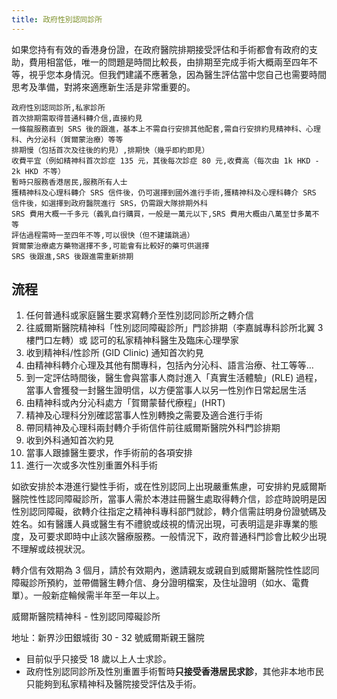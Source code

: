 ```yaml
---
title: 政府性別認同診所
---
```


如果您持有有效的香港身份證，在政府醫院排期接受評估和手術都會有政府的支助，費用相當低，唯一的問題是時間比較長，由排期至完成手術大概兩至四年不等，視乎您本身情況。但我們建議不應著急，因為醫生評估當中您自己也需要時間思考及準備，對將來適應新生活是非常重要的。

```csv
政府性別認同診所,私家診所
首次排期需取得普通科轉介信,直接約見
一條龍服務直到 SRS 後的跟進，基本上不需自行安排其他配套,需自行安排約見精神科、心理科、內分泌科（賀爾蒙治療）等等
排期慢（包括首次及往後的約見）,排期快（幾乎即約即見）
收費平宜（例如精神科首次診症 135 元，其後每次診症 80 元,收費高（每次由 1k HKD - 2k HKD 不等）
暫時只服務香港居民,服務所有人士
獲精神科及心理科轉介 SRS 信件後，仍可選擇到國外進行手術,獲精神科及心理科轉介 SRS 信件後，如選擇到政府醫院進行 SRS，仍需跟大隊排期外科
SRS 費用大概一千多元（義乳自行購買，一般是一萬元以下,SRS 費用大概由八萬至廿多萬不等
評估過程需時一至四年不等,可以很快（但不建議跳過）
賀爾蒙治療處方藥物選擇不多,可能會有比較好的藥可供選擇
SRS 後跟進,SRS 後跟進需重新排期
```

## 流程

1. 任何普通科或家庭醫生要求寫轉介至性別認同診所之轉介信
1. 往威爾斯醫院精神科「性別認同障礙診所」門診排期（李嘉誠專科診所北翼 3 樓門口左轉）或 認可的私家精神科醫生及臨床心理學家
1. 收到精神科/性診所 (GID Clinic) 通知首次約見
1. 由精神科轉介心理及其他有關專科，包括內分沁科、語言治療、社工等等…
1. 到一定評估時間後，醫生會與當事人商討進入「真實生活體驗」(RLE) 過程，當事人會獲發一封醫生證明信，以方便當事人以另一性別作日常起居生活
1. 由精神科或內分沁科處方「賀爾蒙替代療程」(HRT)
1. 精神及心理科分別確認當事人性別轉換之需要及適合進行手術
1. 帶同精神及心理科兩封轉介手術信件前往威爾斯醫院外科門診排期
1. 收到外科通知首次約見
1. 當事人跟據醫生要求，作手術前的各項安排
1. 進行一次或多次性別重置外科手術

如欲安排於本港進行變性手術，或在性別認同上出現嚴重焦慮，可安排約見威爾斯醫院性性認同障礙診所，當事人需於本港註冊醫生處取得轉介信，診症時說明是因性別認同障礙，欲轉介往指定之精神科專科部門就診，轉介信需註明身份證號碼及姓名。如有醫護人員或醫生有不禮貌或歧視的情況出現，可表明這是非專業的態度，及可要求即時中止該次醫療服務。一般情況下，政府普通科門診會比較少出現不理解或歧視狀況。

轉介信有效期為 3 個月，請於有效期內，邀請親友或親自到威爾斯醫院性性認同障礙診所預約，並帶備醫生轉介信、身分證明檔案，及住址證明（如水、電費單）。一般新症輪候需半年至一年以上。

威爾斯醫院精神科 - 性別認同障礙診所

地址：新界沙田銀城街 30 - 32 號威爾斯親王醫院

- 目前似乎只接受 18 歲以上人士求診。
- 政府性別認同診所及性別重置手術暫時**只接受香港居民求診**，其他非本地市民只能夠到私家精神科及醫院接受評估及手術。
